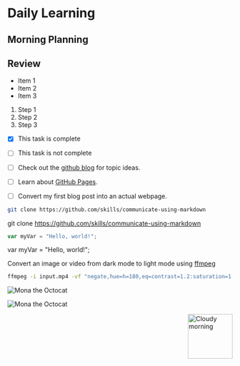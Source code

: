 # Daily Learning

## Morning Planning

## Review
- Item 1
- Item 2
- Item 3

1. Step 1
1. Step 2
1. Step 3

- [x] This task is complete
- [ ] This task is not complete

- [ ] Check out the [github blog](https://github.blog/) for topic ideas.
- [ ] Learn about [GitHub Pages](https://skills.github.com/#first-day-on-github).
- [ ] Convert my first blog post into an actual webpage.
```bash
git clone https://github.com/skills/communicate-using-markdown
```

git clone https://github.com/skills/communicate-using-markdown


```js
var myVar = "Hello, world!";
```

var myVar = "Hello, world!";

Convert an image or video from dark mode to light mode using [ffmpeg](https://www.ffmpeg.org)

```bash
ffmpeg -i input.mp4 -vf "negate,hue=h=180,eq=contrast=1.2:saturation=1.1" output.mp4
```

![Mona the Octocat](myrepo/original.png)


![Mona the Octocat](https://octodex.github.com/images/original.png)

<img alt="Cloudy morning" src="https://octodex.github.com/images/cloud.jpg" width="100" align="right">

